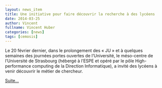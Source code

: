 ```yaml
---
layout: news_item
title: Une initiative pour faire découvrir la recherche à des lycéens
date: 2014-03-25
author: Vincent
fullname: Vincent Huber
categories: [news]
tags: [cemosis]
---
```


Le 20 février dernier, dans le prolongement des « JU » et à quelques semaines des journées portes ouvertes de l’Université, le méso-centre de l’Université de Strasbourg (hébergé à l’ESPE et opéré par le pôle High-performance computing de la Direction Informatique), a invité des lycéens à venir découvrir le métier de chercheur.

[Suite...](https://www.unistra.fr/index.php?id=19769&tx_ttnews%5Btt_news%5D=8885&cHash=e549ff7156bf2e21391ee67507ed32fb)